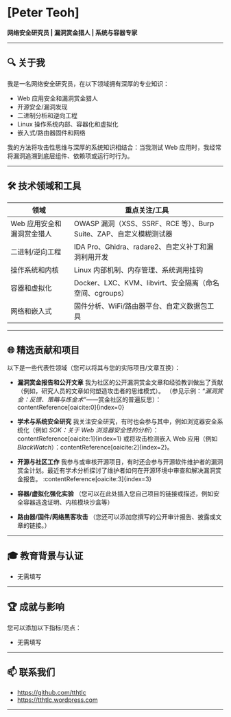 # [Peter Teoh]

**网络安全研究员 | 漏洞赏金猎人 | 系统与容器专家**

---

## 🔍 关于我

我是一名网络安全研究员，在以下领域拥有深厚的专业知识：

- Web 应用安全和漏洞赏金猎人
- 开源安全/漏洞发现
- 二进制分析和逆向工程
- Linux 操作系统内部、容器化和虚拟化
- 嵌入式/路由器固件和网络

我的方法将攻击性思维与深厚的系统知识相结合：当我测试 Web 应用时，我经常将漏洞追溯到底层组件、依赖项或运行时行为。

---

## 🛠 技术领域和工具

| 领域 | 重点关注/工具 |
|---|---|
| Web 应用安全和漏洞赏金猎人 | OWASP 漏洞（XSS、SSRF、RCE 等）、Burp Suite、ZAP、自定义模糊测试器 |
| 二进制/逆向工程 | IDA Pro、Ghidra、radare2、自定义补丁和漏洞利用开发 |
| 操作系统和内核 | Linux 内部机制、内存管理、系统调用挂钩 |
| 容器和虚拟化 | Docker、LXC、KVM、libvirt、安全隔离（命名空间、cgroups）|
| 网络和嵌入式 | 固件分析、WiFi/路由器平台、自定义数据包工具 |

---

## 🌐 精选贡献和项目

以下是一些代表性领域（您可以将其与您的实际项目/文章互换）：

- **漏洞赏金报告和公开文章**
我为社区的公开漏洞赏金文章和经验教训做出了贡献（例如，研究人员的文章如何塑造攻击者的思维模式）。
（参见示例：*“漏洞赏金：反馈、策略与炼金术”*——赏金社区的普遍反思）：contentReference[oaicite:0]{index=0}

- **学术与系统安全研究**
我关注安全研究，有时也会参与其中，例如浏览器安全系统化（例如 *SOK：关于 Web 浏览器安全性的分析*）：contentReference[oaicite:1]{index=1}
或将攻击检测嵌入 Web 应用（例如 *BlackWatch*）：contentReference[oaicite:2]{index=2}。

- **开源与社区工作**
我参与或审核开源项目，有时还会参与开源软件维护者的漏洞赏金计划。最近有学术分析探讨了维护者如何在开源环境中审查和解决漏洞赏金报告。 :contentReference[oaicite:3]{index=3}

- **容器/虚拟化强化实验**
（您可以在此处插入您自己项目的链接或描述，例如安全容器逃逸证明、内核模块沙盒等）

- **路由器/固件/网络黑客攻击**
（您还可以添加您撰写的公开审计报告、披露或文章的链接。）

---

## 🎓 教育背景与认证

- 无需填写

---

## 🏆 成就与影响

您可以添加以下指标/亮点：

- 无需填写

---

## 📫 联系我们

- https://github.com/tthtlc
- https://tthtlc.wordpress.com

---
